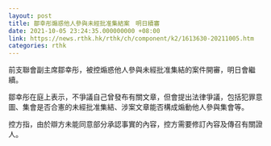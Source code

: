 ```yaml
---
layout: post
title: 鄒幸彤煽惑他人參與未經批准集結案　明日續審
date: 2021-10-05 23:24:35.000000000 +08:00
link: https://news.rthk.hk/rthk/ch/component/k2/1613630-20211005.htm
categories: rthk
---
```


前支聯會副主席鄒幸彤，被控煽惑他人參與未經批准集結的案件開審，明日會繼續。

鄒幸彤在庭上表示，不爭議自己曾發布有關文章，但會提出法律爭議，包括犯罪意圖、集會是否合憲的未經批准集結、涉案文章能否構成煽動他人參與集會等。

控方指，由於辯方未能同意部分承認事實的內容，控方需要修訂內容及傳召有關證人。

